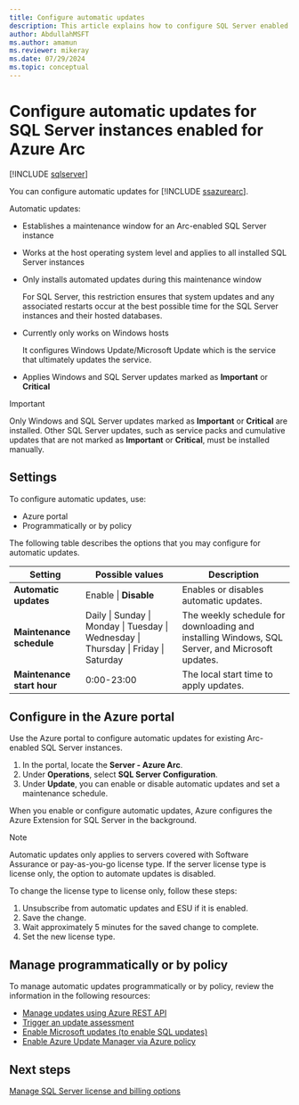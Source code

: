 ```yaml
---
title: Configure automatic updates
description: This article explains how to configure SQL Server enabled by Azure Arc automatic updates.
author: AbdullahMSFT
ms.author: amamun 
ms.reviewer: mikeray
ms.date: 07/29/2024
ms.topic: conceptual 
---
```


# Configure automatic updates for SQL Server instances enabled for Azure Arc

[!INCLUDE [sqlserver](../../includes/applies-to-version/sqlserver.md)]

You can configure automatic updates for [!INCLUDE [ssazurearc](../../includes/ssazurearc.md)].

Automatic updates:

- Establishes a maintenance window for an Arc-enabled SQL Server instance
- Works at the host operating system level and applies to all installed SQL Server instances
- Only installs automated updates during this maintenance window 

   For SQL Server, this restriction ensures that system updates and any associated restarts occur at the best possible time for the SQL Server instances and their hosted databases.

- Currently only works on Windows hosts

   It configures Windows Update/Microsoft Update which is the service that ultimately updates the service.

- Applies Windows and SQL Server updates marked as **Important** or **Critical**

> [!IMPORTANT]
> Only Windows and SQL Server updates marked as **Important** or **Critical** are installed. Other SQL Server updates, such as service packs and cumulative updates that are not marked as **Important** or **Critical**, must be installed manually.

## Settings

To configure automatic updates, use:

- Azure portal
- Programmatically or by policy

The following table describes the options that you may configure for automatic updates. 

| Setting | Possible values | Description |
| --- | --- | --- |
| **Automatic updates** |Enable \| **Disable** | Enables or disables automatic updates. |
| **Maintenance schedule** | Daily \| Sunday \| Monday \| Tuesday \| Wednesday \| Thursday \| Friday \| Saturday |The weekly schedule for downloading and installing Windows, SQL Server, and Microsoft updates. |
| **Maintenance start hour** |0:00-23:00 |The local start time to apply updates. |

## Configure in the Azure portal

Use the Azure portal to configure automatic updates for existing Arc-enabled SQL Server instances.

1. In the portal, locate the **Server - Azure Arc**.
1. Under **Operations**, select **SQL Server Configuration**.
1. Under **Update**, you can enable or disable automatic updates and set a maintenance schedule.

When you enable or configure automatic updates, Azure configures the Azure Extension for SQL Server in the background.

> [!NOTE]
> Automatic updates only applies to servers covered with Software Assurance or pay-as-you-go license type. If the server license type is license only, the option to automate updates is disabled.
>
> To change the license type to license only, follow these steps:
>
> 1. Unsubscribe from automatic updates and ESU if it is enabled.
> 1. Save the change.
> 1. Wait approximately 5 minutes for the saved change to complete.
> 1. Set the new license type.
>

## Manage programmatically or by policy

To manage automatic updates programmatically or by policy, review the information in the following resources:

- [Manage updates using Azure REST API](/azure/update-manager/manage-arc-enabled-servers-programmatically?tabs=cli%2Crest#update-deployment)
- [Trigger an update assessment](/azure/update-manager/manage-arc-enabled-servers-programmatically?tabs=cli%2Crest#update-assessment)
- [Enable Microsoft updates (to enable SQL updates)](/azure/update-manager/configure-wu-agent#enable-updates-for-other-microsoft-products)
- [Enable Azure Update Manager via Azure policy](/azure/update-manager/tutorial-assessment-deployment-using-policy)

## Next steps

[Manage SQL Server license and billing options](manage-configuration.md)